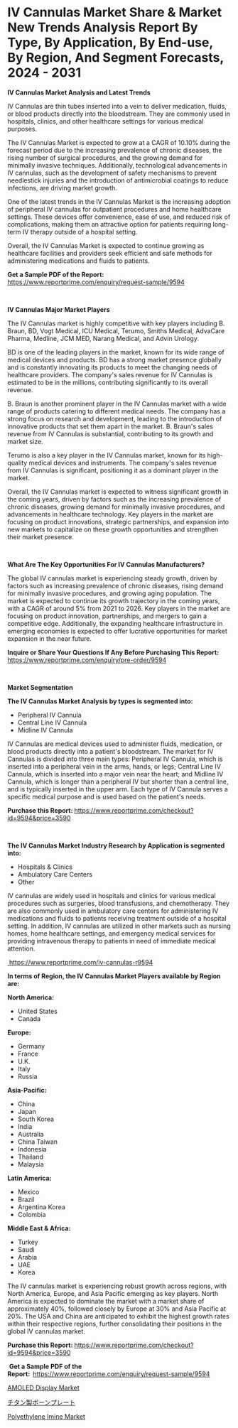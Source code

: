 <p><h1>IV Cannulas Market Share & Market New Trends Analysis Report By Type, By Application, By End-use, By Region, And Segment Forecasts, 2024 - 2031</h1></p><p><strong>IV Cannulas Market Analysis and Latest Trends</strong></p>
<p><p>IV Cannulas are thin tubes inserted into a vein to deliver medication, fluids, or blood products directly into the bloodstream. They are commonly used in hospitals, clinics, and other healthcare settings for various medical purposes.</p><p>The IV Cannulas Market is expected to grow at a CAGR of 10.10% during the forecast period due to the increasing prevalence of chronic diseases, the rising number of surgical procedures, and the growing demand for minimally invasive techniques. Additionally, technological advancements in IV cannulas, such as the development of safety mechanisms to prevent needlestick injuries and the introduction of antimicrobial coatings to reduce infections, are driving market growth.</p><p>One of the latest trends in the IV Cannulas Market is the increasing adoption of peripheral IV cannulas for outpatient procedures and home healthcare settings. These devices offer convenience, ease of use, and reduced risk of complications, making them an attractive option for patients requiring long-term IV therapy outside of a hospital setting.</p><p>Overall, the IV Cannulas Market is expected to continue growing as healthcare facilities and providers seek efficient and safe methods for administering medications and fluids to patients.</p></p>
<p><strong>Get a Sample PDF of the Report:&nbsp;</strong> <a href="https://www.reportprime.com/enquiry/request-sample/9594">https://www.reportprime.com/enquiry/request-sample/9594</a></p>
<p>&nbsp;</p>
<p><strong>IV Cannulas Major Market Players</strong></p>
<p><p>The IV Cannulas market is highly competitive with key players including B. Braun, BD, Vogt Medical, ICU Medical, Terumo, Smiths Medical, AdvaCare Pharma, Medline, JCM MED, Narang Medical, and Advin Urology. </p><p>BD is one of the leading players in the market, known for its wide range of medical devices and products. BD has a strong market presence globally and is constantly innovating its products to meet the changing needs of healthcare providers. The company's sales revenue for IV Cannulas is estimated to be in the millions, contributing significantly to its overall revenue.</p><p>B. Braun is another prominent player in the IV Cannulas market with a wide range of products catering to different medical needs. The company has a strong focus on research and development, leading to the introduction of innovative products that set them apart in the market. B. Braun's sales revenue from IV Cannulas is substantial, contributing to its growth and market size.</p><p>Terumo is also a key player in the IV Cannulas market, known for its high-quality medical devices and instruments. The company's sales revenue from IV Cannulas is significant, positioning it as a dominant player in the market.</p><p>Overall, the IV Cannulas market is expected to witness significant growth in the coming years, driven by factors such as the increasing prevalence of chronic diseases, growing demand for minimally invasive procedures, and advancements in healthcare technology. Key players in the market are focusing on product innovations, strategic partnerships, and expansion into new markets to capitalize on these growth opportunities and strengthen their market presence.</p></p>
<p>&nbsp;</p>
<p><strong>What Are The Key Opportunities For IV Cannulas Manufacturers?</strong></p>
<p><p>The global IV cannulas market is experiencing steady growth, driven by factors such as increasing prevalence of chronic diseases, rising demand for minimally invasive procedures, and growing aging population. The market is expected to continue its growth trajectory in the coming years, with a CAGR of around 5% from 2021 to 2026. Key players in the market are focusing on product innovation, partnerships, and mergers to gain a competitive edge. Additionally, the expanding healthcare infrastructure in emerging economies is expected to offer lucrative opportunities for market expansion in the near future.</p></p>
<p><strong>Inquire or Share Your Questions If Any Before Purchasing This Report:</strong> <a href="https://www.reportprime.com/enquiry/pre-order/9594">https://www.reportprime.com/enquiry/pre-order/9594</a></p>
<p>&nbsp;</p>
<p><strong>Market Segmentation</strong></p>
<p><strong>The IV Cannulas Market Analysis by types is segmented into:</strong></p>
<p><ul><li>Peripheral IV Cannula</li><li>Central Line IV Cannula</li><li>Midline IV Cannula</li></ul></p>
<p><p>IV Cannulas are medical devices used to administer fluids, medication, or blood products directly into a patient's bloodstream. The market for IV Cannulas is divided into three main types: Peripheral IV Cannula, which is inserted into a peripheral vein in the arms, hands, or legs; Central Line IV Cannula, which is inserted into a major vein near the heart; and Midline IV Cannula, which is longer than a peripheral IV but shorter than a central line, and is typically inserted in the upper arm. Each type of IV Cannula serves a specific medical purpose and is used based on the patient's needs.</p></p>
<p><strong>Purchase this Report:&nbsp;</strong><a href="https://www.reportprime.com/checkout?id=9594&price=3590">https://www.reportprime.com/checkout?id=9594&price=3590</a></p>
<p>&nbsp;</p>
<p><strong>The IV Cannulas Market Industry Research by Application is segmented into:</strong></p>
<p><ul><li>Hospitals & Clinics</li><li>Ambulatory Care Centers</li><li>Other</li></ul></p>
<p><p>IV cannulas are widely used in hospitals and clinics for various medical procedures such as surgeries, blood transfusions, and chemotherapy. They are also commonly used in ambulatory care centers for administering IV medications and fluids to patients receiving treatment outside of a hospital setting. In addition, IV cannulas are utilized in other markets such as nursing homes, home healthcare settings, and emergency medical services for providing intravenous therapy to patients in need of immediate medical attention.</p></p>
<p><a href="https://www.reportprime.com/iv-cannulas-r9594">&nbsp;https://www.reportprime.com/iv-cannulas-r9594</a></p>
<p><strong>In terms of Region, the IV Cannulas Market Players available by Region are:</strong></p>
<p>
    <p> <strong> North America: </strong>
        <ul>
            <li>United States</li>
            <li>Canada</li>
        </ul>
        </p> 
    <p> <strong> Europe: </strong>
        <ul>
            <li>Germany</li>
            <li>France</li>
            <li>U.K.</li>
            <li>Italy</li>
            <li>Russia</li>
        </ul>
        </p> 
    <p> <strong> Asia-Pacific: </strong>
        <ul>
            <li>China</li>
            <li>Japan</li>
            <li>South Korea</li>
            <li>India</li>
            <li>Australia</li>
            <li>China Taiwan</li>
            <li>Indonesia</li>
            <li>Thailand</li>
            <li>Malaysia</li>
        </ul>
        </p> 
    <p> <strong> Latin America: </strong>
        <ul>
            <li>Mexico</li>
            <li>Brazil</li>
            <li>Argentina Korea</li>
            <li>Colombia</li>
        </ul>
        </p> 
    <p> <strong> Middle East & Africa: </strong>
        <ul>
            <li>Turkey</li>
            <li>Saudi</li>
            <li>Arabia</li>
            <li>UAE</li>
            <li>Korea</li>
        </ul>
    </p>
    </p>
<p><p>The IV cannulas market is experiencing robust growth across regions, with North America, Europe, and Asia Pacific emerging as key players. North America is expected to dominate the market with a market share of approximately 40%, followed closely by Europe at 30% and Asia Pacific at 20%. The USA and China are anticipated to exhibit the highest growth rates within their respective regions, further consolidating their positions in the global IV cannulas market.</p></p>
<p><strong>Purchase this Report: </strong><a href="https://www.reportprime.com/checkout?id=9594&price=3590">https://www.reportprime.com/checkout?id=9594&price=3590</a></p>
<p>&nbsp;<strong>Get a Sample PDF of the Report:&nbsp;&nbsp;</strong><a href="https://www.reportprime.com/enquiry/request-sample/9594">https://www.reportprime.com/enquiry/request-sample/9594</a></p>
<p><strong></strong></p>
<p><p><a href="https://www.linkedin.com/pulse/amoled-display-market-size-reflecting-forecast-till-2031-x1ute?trackingId=TQ1Rrl42TxgHsdIku7tOvA%3D%3D">AMOLED Display Market</a></p><p><a href="https://github.com/mohamedbakry57/Market-Research-Report-List-3/blob/main/770705423673.md">チタン製ボーンプレート</a></p><p><a href="https://www.linkedin.com/pulse/polyethylene-imine-market-research-report-key-successful-hmlhe?trackingId=kNqTWLS6OriblEt5r7RmBA%3D%3D">Polyethylene Imine Market</a></p></p>